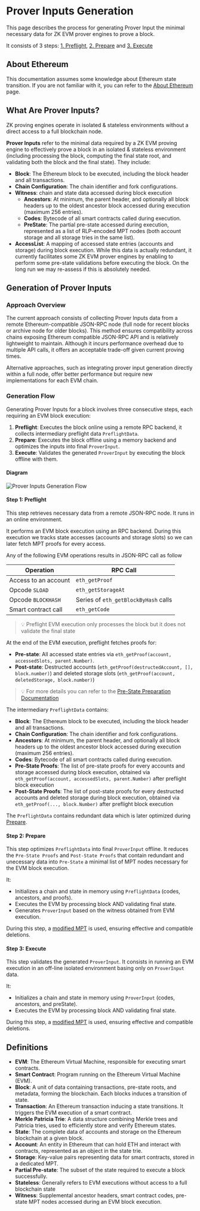 # Prover Inputs Generation

This page describes the process for generating Prover Input the minimal necessary data for ZK EVM prover engines to prove a block. 

It consists of 3 steps: [1. Preflight](#step-1-preflight), [2. Prepare](#step-2-prepare) and [3. Execute](#step-3-execute)

## About Ethereum

This documentation assumes some knowledge about Ethereum state transition. If you are not familiar with it, you can refer to the [About Ethereum](about-ethereum.md) page.

## What Are Prover Inputs?

ZK proving engines operate in isolated & stateless environments without a direct access to a full blockchain node. 

**Prover Inputs** refer to the minimal data required by a ZK EVM proving engine to effectively prove a block in an isolated & stateless environment (including processing the block, computing the final state root, and validating both the block and the final state). They include:

- **Block**: The Ethereum block to be executed, including the block header and all transactions.
- **Chain Configuration**: The chain identifier and fork configurations.
- **Witness**: chain and state data accessed during block execution 
  - **Ancestors**: At minimum, the parent header, and optionally all block headers up to the oldest ancestor block accessed during execution (maximum 256 entries).
  - **Codes**: Bytecode of all smart contracts called during execution.
  - **PreState**: The partial pre-state accessed during execution, represented as a list of RLP-encoded MPT nodes (both account storage and all storage tries in the same list).
- **AccessList**: A mapping of accessed state entries (accounts and storage) during block execution. While this data is actually redundant, it currently facilitates some ZK EVM prover engines by enabling to perform some pre-state validations before executing the block. On the long run we may re-assess if this is absolutely needed.

## Generation of Prover Inputs

### Approach Overview

The current approach consists of collecting Prover Inputs data from a remote Ethereum-compatible JSON-RPC node (full node for recent blocks or archive node for older blocks). This method ensures compatibility across chains exposing Ethereum compatible JSON-RPC API and is relatively lightweight to maintain. Although it incurs performance overhead due to multiple API calls, it offers an acceptable trade-off given current proving times.

Alternative approaches, such as integrating prover input generation directly within a full node, offer better performance but require new implementations for each EVM chain.

### Generation Flow

Generating Prover Inputs for a block involves three consecutive steps, each requiring an EVM block execution:

1. **Preflight**: Executes the block online using a remote RPC backend, it collects intermediary preflight data `PreflightData`.
2. **Prepare**: Executes the block offline using a memory backend and optimizes the inputs into final `ProverInput`.
3. **Execute**: Validates the generated `ProverInput` by executing the block offline with them.

#### Diagram

![Prover Inputs Generation Flow](./zk-pig.png)

#### Step 1: Preflight

This step retrieves necessary data from a remote JSON-RPC node. It runs in an online environment.

It performs an EVM block execution using an RPC backend. During this execution we tracks state accesses (accounts and storage slots) so we can later fetch MPT proofs for every access. 

Any of the following EVM operations results in JSON-RPC call as follow

| **Operation**                     | **RPC Call**                                     |
|---------------------------------|-------------------------------------------------|
| Access to an account            | `eth_getProof`                                  |
| Opcode `SLOAD`                  | `eth_getStorageAt`                              |
| Opcode `BLOCKHASH`              | Series of `eth_getBlockByHash` calls            |
| Smart contract call             | `eth_getCode`                                   |

> 💡 Preflight EVM execution only processes the block but it does not validate the final state

At the end of the EVM execution, preflight fetches proofs for:

- **Pre-state**: All accessed state entries via `eth_getProof(account, accessedSlots, parent.Number)`.
- **Post-state**: Destructed accounts (`eth_getProof(destructedAccount, [], block.number)`) and deleted storage slots (`eth_getProof(account, deletedStorage, block.number)`)


> 💡 For more details you can refer to the [Pre-State Preparation Documentation](modified-mpt.md#pre-state-preparation-workflow)

The intermediary `PreflightData` contains:

- **Block**: The Ethereum block to be executed, including the block header and all transactions.
- **Chain Configuration**: The chain identifier and fork configurations.
- **Ancestors**: At minimum, the parent header, and optionally all block headers up to the oldest ancestor block accessed during execution (maximum 256 entries).
- **Codes**: Bytecode of all smart contracts called during execution.
- **Pre-State Proofs**: The list of pre-state proofs for every accounts and storage accessed during block execution, obtained via `eth_getProof(account, accessedSlots, parent.Number)` after preflight block execution
- **Post-State Proofs**: The list of post-state proofs for every destructed accounts and deleted storage during block execution, obtained via `eth_getProof(..., block.Number)` after preflight block execution

The `PreflightData` contains redundant data which is later optimized during [Prepare](#step-2-prepare).

#### Step 2: Prepare

This step optimizes `PreflightData` into final `ProverInput` offline. It reduces the `Pre-State Proofs` and `Post-State Proofs` that contain redundant and unecessary data into `Pre-State` a minimal list of MPT nodes necessary for the EVM block execution. 

It:

- Initializes a chain and state in memory using `PreflightData` (codes, ancestors, and proofs).
- Executes the EVM by processing block AND validating final state.
- Generates `ProverInput` based on the witness obtained from EVM execution.

During this step, a [modified MPT](modified-mpt.md#modified-mpt-implementation) is used, ensuring effective and compatible deletions.

#### Step 3: Execute

This step validates the generated `ProverInput`. It consists in running an EVM execution in an off-line isolated environment basing only on `ProverInput` data.

It:

- Initializes a chain and state in memory using `ProverInput` (codes, ancestors, and preState).
- Executes the EVM by processing block AND validating final state.

During this step, a [modified MPT](modified-mpt.md#modified-mpt-implementation) is used, ensuring effective and compatible deletions.

## Definitions

- **EVM**: The Ethereum Virtual Machine, responsible for executing smart contracts.
- **Smart Contract**: Program running on the Ethereum Virtual Machine (EVM).
- **Block**: A unit of data containing transactions, pre-state roots, and metadata, forming the blockchain. Each blocks induces a transition of state.
- **Transaction**: An Ethereum transaction inducing a state transitions. It triggers the EVM execution of a smart contract.
- **Merkle Patricia Trie**: A data structure combining Merkle trees and Patricia tries, used to efficiently store and verify Ethereum states.
- **State**: The complete data of accounts and storage on the Ethereum blockchain at a given block.
- **Account**: An entity in Ethereum that can hold ETH and interact with contracts, represented as an object in the state trie.
- **Storage**: Key-value pairs representing data for smart contracts, stored in a dedicated MPT.
- **Partial Pre-state**: The subset of the state required to execute a block successfully.
- **Stateless**: Generally refers to EVM executions without access to a full blockchain state  
- **Witness**: Supplemental ancestor headers, smart contract codes, pre-state MPT nodes accessed during an EVM block execution.



